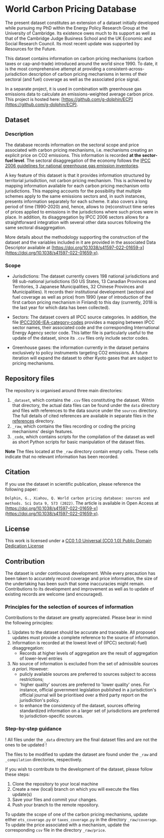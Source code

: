 # World Carbon Pricing Database

The present dataset constitutes an extension of a dataset initially developed while pursuing my PhD within the Energy Policy Research Group at the University of Cambridge. Its existence owes much to its support as well as that of the Cambridge Judge Business School and the UK Economic and Social Research Council. Its most recent update was supported by Resources for the Future.

This dataset contains information on carbon pricing mechanisms (carbon taxes or cap-and-trade) introduced around the world since 1990. To date, it is the most comprehensive attempt at providing a consistent-across-jurisdiction description of carbon pricing mechanisms in terms of their sectoral (and fuel) coverage as well as the associated price signal.

In a separate project, it is used in combination with greenhouse gas emissions data to calculate an emissions-weighted average carbon price. This project is hosted here: [https://github.com/g-dolphin/ECP](https://github.com/g-dolphin/ECP).

## Dataset 
### Description

The database records information on the sectoral scope and price associated with carbon pricing mechanisms, i.e. mechanisms creating an explicit price on CO2 emissions. This information is recorded **at the sector-fuel level**. The sectoral disaggregation of the economy follows the [IPCC 2006 guidelines for national greenhouse gas emission inventories](https://www.ipcc-nggip.iges.or.jp/public/2006gl/). 

A key feature of this dataset is that it provides information structured by territorial jurisdiction, not carbon pricing mechanism. This is achieved by mapping information available for each carbon pricing mechanism onto jurisdictions. This mapping accounts for the possibility that multiple schemes apply to the same emissions sectors and, in such instances, presents information separately for each scheme. It also covers a long period of time (1990-2020) and, hence, allows to (re)construct time series of prices applied to emissions in the jurisdictions where such prices were in place. In addition, its disaggregation by IPCC 2006 sectors  allows for a straightforward integration with several other data sources following the same sectoral disaggregation. 

More details about the methodology supporting the construction of the dataset and the variables included in it are provided in the associated Data Descriptor available at [https://doi.org/10.1038/s41597-022-01659-x](https://doi.org/10.1038/s41597-022-01659-x).

### Scope

- Jurisdictions: The dataset currently covers 198 national jurisdictions and 98 sub-national jurisdictions (50 US States, 13 Canadian Provinces and Territories, 3 Japanese Municipalities, 32 Chinese Provinces and Municipalities). It records their institutional development (sectoral and fuel coverage as well as price) from 1990 (year of introduction of the first carbon pricing mechanism in Finland) to this day (currently, 2018 is the last year for which data has been collected).

- Sectors: The dataset covers all IPCC source categories. In addition, the file [IPCC2006-IEA-category-codes](https://github.com/g-dolphin/WorldCarbonPricingDatabase/blob/master/_raw/_aux_files) provides a mapping between IPCC sector names, their associated code and the corresponding International Energy Agency sector code. This latter file is particularly useful to the update of the dataset, since its `.csv` files only include sector codes.

- Greenhouse gases: the information currently in the dataset pertains exclusively to policy instruments targeting CO2 emissions. A future iteration will expand the dataset to other Kyoto gases that are subject to pricing mechanisms.

## Repository files

The repository is organised around three main directories:
1. `_dataset`, which contains the `.csv` files constituting the dataset. Wihtin that directory, the actual data files can be found under the `data` directory and files with references to the data source under the `sources` directory. The full details of cited references are available in separate files in the [references](https://github.com/g-dolphin/WorldCarbonPricingDatabase/tree/master/_dataset/sources/references) directory.
2. `_raw`, which contains the files recording or coding the pricing mechanisms' design features.
3. `_code`, which contains scripts for the compilation of the dataset as well as short Python scripts for basic manipulation of the dataset files.

**Note** The files located at the ``_raw`` directory contain empty cells. These cells indicate that no relevant information has been recorded.

## Citation

If you use the dataset in scientific publication, please reference the following paper:

``Dolphin, G., Xiahou, Q. World carbon pricing database: sources and methods. Sci Data 9, 573 (2022)``. The article is available in Open Access at [https://doi.org/10.1038/s41597-022-01659-x](https://doi.org/10.1038/s41597-022-01659-x).

## License

This work is licensed under a [CC0 1.0 Universal (CC0 1.0) Public Domain Dedication License](https://creativecommons.org/publicdomain/zero/1.0/) 

## Contribution

The dataset is under continuous development. While every precaution has been taken to accurately record coverage and price information, the size of the undertaking has been such that some inaccuracies might remain. Contributions to its development and improvement as well as to update of existing records are welcome (and encouraged).

### Principles for the selection of sources of information

Contributions to the dataset are greatly appreciated. Please bear in mind the following principles:
1. Updates to the dataset should be accurate and traceable. All proposed updates must provide a complete reference to the source of information.
2. Information is recorded at the lowest level of (IPCC) sectoral(-fuel) disaggregation:
    - Records at higher levels of aggregation are the result of aggregation of lower-level entries
3. No source of information is excluded from the set of admissible sources *a priori*. However:
    - pulicly available sources are preferred to sources subject to access restrictions;
    - 'higher quality' sources are preferred to 'lower quality' ones. For instance, official government legislation published in a jurisdiction's official journal will be prioritised over a third party report on the jurisdiction's policy.
    - to enhance the consistency of the dataset, sources offering standardized information on a larger set of jurisdictions are preferred to jurisdiction-specific sources.
    
### Step-by-step guidance   

! All files under the `_data` directory are the final dataset files and are not the ones to be updated !

The files to be modified to update the dataset are found under the `_raw` and `_compilation` directories, respectively.

If you wish to contribute to the development of the dataset, please follow these steps:
1. Clone the repository to your local machine
2. Create a new (local) branch on which you will execute the files update(s)
3. Save your files and commit your changes.
4. Push your branch to the remote repository.
  
To update the scope of one of the carbon pricing mechanisms, update either `ets_coverage.py` or `taxes_coverage.py` in the directory `_raw/coverage`. To update the price associated with a mechanism, update the corresponding `csv` file in the directory `_raw/price`.
